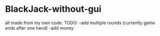 # BlackJack-without-gui

all made from my own code.
TODO:
-add multiple rounds (currently game ends after one hand)
-add money
